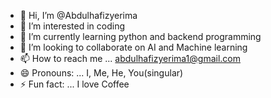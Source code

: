 - 👋 Hi, I’m @Abdulhafizyerima
- 👀 I’m interested in coding
- 🌱 I’m currently learning python and backend programming 
- 💞️ I’m looking to collaborate on AI and Machine learning 
- 📫 How to reach me ... abdulhafizyerima1@gmail.com
- 😄 Pronouns: ... I, Me, He, You(singular)
- ⚡ Fun fact: ... I love Coffee 

<!---
Abdulhafizyerima/Abdulhafizyerima is a ✨ special ✨ repository because its `README.md` (this file) appears on your GitHub profile.
You can click the Preview link to take a look at your changes.
--->
